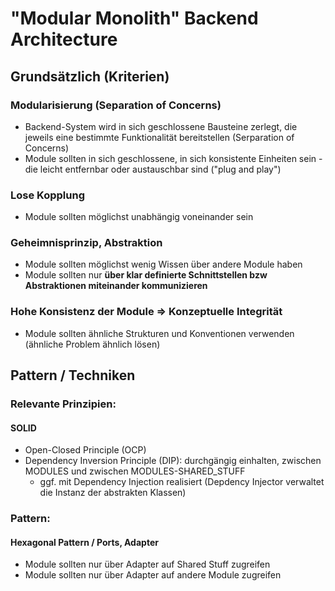 # "Modular Monolith" Backend Architecture
## Grundsätzlich (Kriterien)

### Modularisierung (Separation of Concerns)
* Backend-System wird in sich geschlossene Bausteine zerlegt, die jeweils eine bestimmte Funktionalität bereitstellen (Serparation of Concerns)
* Module sollten in sich geschlossene, in sich konsistente Einheiten sein - die leicht entfernbar oder austauschbar sind ("plug and play")

### Lose Kopplung
* Module sollten möglichst unabhängig voneinander sein

### Geheimnisprinzip, Abstraktion
* Module sollten möglichst wenig Wissen über andere Module haben
* Module sollten nur **über klar definierte Schnittstellen bzw Abstraktionen miteinander kommunizieren**

### Hohe Konsistenz der Module => Konzeptuelle Integrität
* Module sollten ähnliche Strukturen und Konventionen verwenden (ähnliche Problem ähnlich lösen)

## Pattern / Techniken

### Relevante Prinzipien:
#### SOLID
* Open-Closed Principle (OCP)
* Dependency Inversion Principle (DIP): durchgängig einhalten, zwischen MODULES und zwischen MODULES-SHARED_STUFF
  * ggf. mit Dependency Injection realisiert (Depdency Injector verwaltet die Instanz der abstrakten Klassen)

### Pattern:
#### Hexagonal Pattern / Ports, Adapter
* Module sollten nur über Adapter auf Shared Stuff zugreifen
* Module sollten nur über Adapter auf andere Module zugreifen
